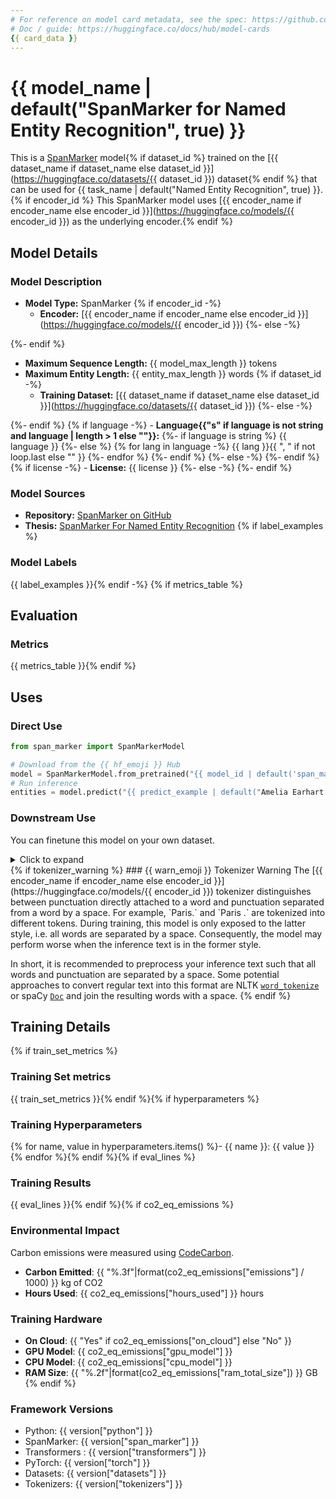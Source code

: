 ```yaml
---
# For reference on model card metadata, see the spec: https://github.com/huggingface/hub-docs/blob/main/modelcard.md?plain=1
# Doc / guide: https://huggingface.co/docs/hub/model-cards
{{ card_data }}
---
```


# {{ model_name | default("SpanMarker for Named Entity Recognition", true) }}

This is a [SpanMarker](https://github.com/tomaarsen/SpanMarkerNER) model{% if dataset_id %} trained on the [{{ dataset_name if dataset_name else dataset_id }}](https://huggingface.co/datasets/{{ dataset_id }}) dataset{% endif %} that can be used for {{ task_name | default("Named Entity Recognition", true) }}.{% if encoder_id %} This SpanMarker model uses [{{ encoder_name if encoder_name else encoder_id }}](https://huggingface.co/models/{{ encoder_id }}) as the underlying encoder.{% endif %}

## Model Details

### Model Description

- **Model Type:** SpanMarker
{% if encoder_id -%}
    - **Encoder:** [{{ encoder_name if encoder_name else encoder_id }}](https://huggingface.co/models/{{ encoder_id }})
{%- else -%}
    <!-- - **Encoder:** [Unknown](https://huggingface.co/models/unknown) -->
{%- endif %}
- **Maximum Sequence Length:** {{ model_max_length }} tokens
- **Maximum Entity Length:** {{ entity_max_length }} words
{% if dataset_id -%}
    - **Training Dataset:** [{{ dataset_name if dataset_name else dataset_id }}](https://huggingface.co/datasets/{{ dataset_id }})
{%- else -%}
    <!-- - **Training Dataset:** [Unknown](https://huggingface.co/datasets/unknown) -->
{%- endif %}
{% if language -%}
    - **Language{{"s" if language is not string and language | length > 1 else ""}}:**
    {%- if language is string %} {{ language }}
    {%- else %} {% for lang in language -%}
            {{ lang }}{{ ", " if not loop.last else "" }}
        {%- endfor %}
    {%- endif %}
{%- else -%}
    <!-- - **Language:** Unknown -->
{%- endif %}
{% if license -%}
    - **License:** {{ license }}
{%- else -%}
    <!-- - **License:** Unknown -->
{%- endif %}

### Model Sources

- **Repository:** [SpanMarker on GitHub](https://github.com/tomaarsen/SpanMarkerNER)
- **Thesis:** [SpanMarker For Named Entity Recognition](https://raw.githubusercontent.com/tomaarsen/SpanMarkerNER/main/thesis.pdf)
{% if label_examples %}
### Model Labels
{{ label_examples }}{% endif -%}
{% if metrics_table %}
## Evaluation

### Metrics
{{ metrics_table }}{% endif %}
## Uses

### Direct Use

```python
from span_marker import SpanMarkerModel

# Download from the {{ hf_emoji }} Hub
model = SpanMarkerModel.from_pretrained("{{ model_id | default('span_marker_model_id', true) }}")
# Run inference
entities = model.predict("{{ predict_example | default("Amelia Earhart flew her single engine Lockheed Vega 5B across the Atlantic to Paris.", true)}}")
```

### Downstream Use
You can finetune this model on your own dataset.

<details><summary>Click to expand</summary>

```python
from span_marker import SpanMarkerModel, Trainer

# Download from the {{ hf_emoji }} Hub
model = SpanMarkerModel.from_pretrained("{{ model_id | default('span_marker_model_id', true) }}")

# Specify a Dataset with "tokens" and "ner_tag" columns
dataset = load_dataset("conll2003") # For example CoNLL2003

# Initialize a Trainer using the pretrained model & dataset
trainer = Trainer(
    model=model,
    train_dataset=dataset["train"],
    eval_dataset=dataset["validation"],
)
trainer.train()
trainer.save_model("{{ model_id | default('span_marker_model_id', true) }}-finetuned")
```
</details>
{% if tokenizer_warning %}
### {{ warn_emoji }} Tokenizer Warning
The [{{ encoder_name if encoder_name else encoder_id }}](https://huggingface.co/models/{{ encoder_id }}) tokenizer distinguishes between punctuation directly attached to a word and punctuation separated from a word by a space. For example, `Paris.` and `Paris .` are tokenized into different tokens. During training, this model is only exposed to the latter style, i.e. all words are separated by a space. Consequently, the model may perform worse when the inference text is in the former style.

In short, it is recommended to preprocess your inference text such that all words and punctuation are separated by a space. Some potential approaches to convert regular text into this format are NLTK [`word_tokenize`](https://www.nltk.org/api/nltk.tokenize.word_tokenize.html) or spaCy [`Doc`](https://spacy.io/api/doc#iter) and join the resulting words with a space.
{% endif %}
## Training Details
{% if train_set_metrics %}
### Training Set metrics
{{ train_set_metrics }}{% endif %}{% if hyperparameters %}
### Training Hyperparameters
{% for name, value in hyperparameters.items() %}- {{ name }}: {{ value }}
{% endfor %}{% endif %}{% if eval_lines %}
### Training Results
{{ eval_lines }}{% endif %}{% if co2_eq_emissions %}
### Environmental Impact
Carbon emissions were measured using [CodeCarbon](https://github.com/mlco2/codecarbon).
- **Carbon Emitted**: {{ "%.3f"|format(co2_eq_emissions["emissions"] / 1000) }} kg of CO2
- **Hours Used**: {{ co2_eq_emissions["hours_used"] }} hours

### Training Hardware
- **On Cloud**: {{ "Yes" if co2_eq_emissions["on_cloud"] else "No" }}
- **GPU Model**: {{ co2_eq_emissions["gpu_model"] }}
- **CPU Model**: {{ co2_eq_emissions["cpu_model"] }}
- **RAM Size**: {{ "%.2f"|format(co2_eq_emissions["ram_total_size"]) }} GB
{% endif %}
### Framework Versions

- Python: {{ version["python"] }}
- SpanMarker: {{ version["span_marker"] }}
- Transformers : {{ version["transformers"] }}
- PyTorch: {{ version["torch"] }}
- Datasets: {{ version["datasets"] }}
- Tokenizers: {{ version["tokenizers"] }}
